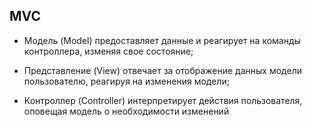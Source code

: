   
## MVC  
* Модель (Model) предоставляет данные и реагирует на команды контроллера, изменяя свое состояние;
    
* Представление (View) отвечает за отображение данных модели пользователю, реагируя на изменения модели;

* Контроллер (Controller) интерпретирует действия пользователя, оповещая модель о необходимости изменений
	
